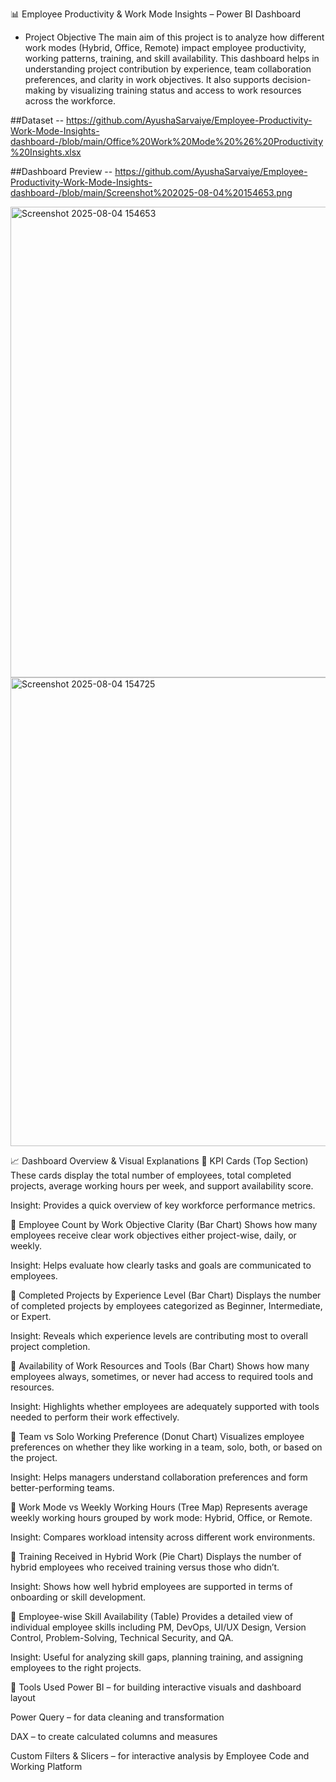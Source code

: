 📊 Employee Productivity & Work Mode Insights – Power BI Dashboard

* Project Objective
The main aim of this project is to analyze how different work modes (Hybrid, Office, Remote) impact employee productivity, working patterns, training, and skill availability. This dashboard helps in understanding project contribution by experience, team collaboration preferences, and clarity in work objectives. It also supports decision-making by visualizing training status and access to work resources across the workforce.

##Dataset -- https://github.com/AyushaSarvaiye/Employee-Productivity-Work-Mode-Insights-dashboard-/blob/main/Office%20Work%20Mode%20%26%20Productivity%20Insights.xlsx

##Dashboard Preview -- https://github.com/AyushaSarvaiye/Employee-Productivity-Work-Mode-Insights-dashboard-/blob/main/Screenshot%202025-08-04%20154653.png

<img width="1350" height="753" alt="Screenshot 2025-08-04 154653" src="https://github.com/user-attachments/assets/a98ae35d-2778-4cd1-bd0e-309003535cfd" />


<img width="1330" height="750" alt="Screenshot 2025-08-04 154725" src="https://github.com/user-attachments/assets/9cf731ea-fbac-49c9-b015-87fd582787ce" />


📈 Dashboard Overview & Visual Explanations
🔹 KPI Cards (Top Section)
These cards display the total number of employees, total completed projects, average working hours per week, and support availability score.

Insight: Provides a quick overview of key workforce performance metrics.

🔹 Employee Count by Work Objective Clarity (Bar Chart)
Shows how many employees receive clear work objectives either project-wise, daily, or weekly.

Insight: Helps evaluate how clearly tasks and goals are communicated to employees.

🔹 Completed Projects by Experience Level (Bar Chart)
Displays the number of completed projects by employees categorized as Beginner, Intermediate, or Expert.

Insight: Reveals which experience levels are contributing most to overall project completion.

🔹 Availability of Work Resources and Tools (Bar Chart)
Shows how many employees always, sometimes, or never had access to required tools and resources.

Insight: Highlights whether employees are adequately supported with tools needed to perform their work effectively.

🔹 Team vs Solo Working Preference (Donut Chart)
Visualizes employee preferences on whether they like working in a team, solo, both, or based on the project.

Insight: Helps managers understand collaboration preferences and form better-performing teams.

🔹 Work Mode vs Weekly Working Hours (Tree Map)
Represents average weekly working hours grouped by work mode: Hybrid, Office, or Remote.

Insight: Compares workload intensity across different work environments.

🔹 Training Received in Hybrid Work (Pie Chart)
Displays the number of hybrid employees who received training versus those who didn’t.

Insight: Shows how well hybrid employees are supported in terms of onboarding or skill development.

🔹 Employee-wise Skill Availability (Table)
Provides a detailed view of individual employee skills including PM, DevOps, UI/UX Design, Version Control, Problem-Solving, Technical Security, and QA.

Insight: Useful for analyzing skill gaps, planning training, and assigning employees to the right projects.

📁 Tools Used
Power BI – for building interactive visuals and dashboard layout

Power Query – for data cleaning and transformation

DAX – to create calculated columns and measures

Custom Filters & Slicers – for interactive analysis by Employee Code and Working Platform
